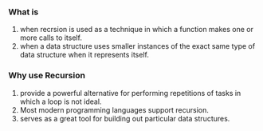 ### What is
1. when recrsion is used as a technique in which a function makes one or more calls to itself.
2. when a data structure uses smaller instances of the exact same type of data structure when it represents itself.

### Why use Recursion
1. provide a powerful alternative for performing repetitions of tasks in which a loop is not ideal.
2. Most modern programming languages support recursion.
3. serves as a great tool for building out particular data structures.